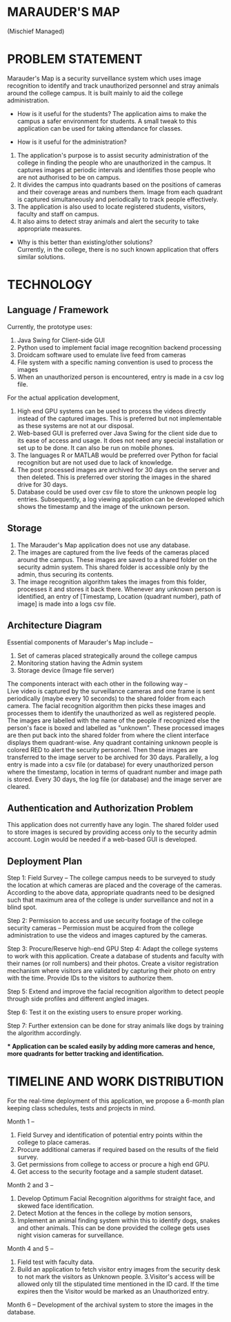  # MARAUDER&#39;S MAP
   (Mischief Managed)

# PROBLEM STATEMENT
Marauder&#39;s Map is a security surveillance system which uses image recognition to identify and track unauthorized personnel and stray animals around the college campus. It is built mainly to aid the college administration.

- How is it useful for the students?
  The application aims to make the campus a safer environment for students.
  A small tweak to this application can be used for taking attendance for classes.

- How is it useful for the administration?
1. The application&#39;s purpose is to assist security administration of the college in finding the people who are unauthorized in the campus. It captures images at periodic intervals and identifies those people who are not authorised to be on campus.
2. It divides the campus into quadrants based on the positions of cameras and their coverage areas and numbers them. Image from each quadrant is captured simultaneously and periodically to track people effectively.
3. The application is also used to locate registered students, visitors, faculty and staff on campus.
4. It also aims to detect stray animals and alert the security to take appropriate measures.

- Why is this better than existing/other solutions?  
  Currently, in the college, there is no such known application that offers similar solutions.

# TECHNOLOGY

## Language / Framework
Currently, the prototype uses:  
1. Java Swing for Client-side GUI
2. Python used to implement facial image recognition backend processing
3. Droidcam software used to emulate live feed from cameras
4. File system with a specific naming convention is used to process the images
5. When an unauthorized person is encountered, entry is made in a csv log file.

For the actual application development,  
1. High end GPU systems can be used to process the videos directly instead of the captured images. This is preferred but not implementable as these systems are not at our disposal.
2. Web-based GUI is preferred over Java Swing for the client side due to its ease of access and usage. It does not need any special installation or set up to be done. It can also be run on mobile phones.
3. The languages R or MATLAB would be preferred over Python for facial recognition but are not used due to lack of knowledge.
4. The post processed images are archived for 30 days on the server and then deleted. This is preferred over storing the images in the shared drive for 30 days.
5. Database could be used over csv file to store the unknown people log entries. Subsequently, a log viewing application can be developed which shows the timestamp and the image of the unknown person.

## Storage

1. The Marauder&#39;s Map application does not use any database.
2. The images are captured from the live feeds of the cameras placed around the campus. These images are saved to a shared folder on the security admin system. This shared folder is accessible only by the admin, thus securing its contents.
3. The image recognition algorithm takes the images from this folder, processes it and stores it back there. Whenever any unknown person is identified, an entry of [Timestamp, Location (quadrant number), path of image] is made into a logs csv file.

## Architecture Diagram



Essential components of Marauder&#39;s Map include –  
  1. Set of cameras placed strategically around the college campus  
  2. Monitoring station having the Admin system  
  3. Storage device (Image file server)  
  
The components interact with each other in the following way –  
  Live video is captured by the surveillance cameras and one frame is sent periodically (maybe every 10 seconds) to the shared folder from each camera. The facial recognition algorithm then picks these images and processes them to identify the unauthorized as well as registered people. The images are labelled with the name of the people if recognized else the person&#39;s face is boxed and labelled as &quot;unknown&quot;. These processed images are then put back into the shared folder from where the client interface displays them quadrant-wise. Any quadrant containing unknown people is colored RED to alert the security personnel. Then these images are transferred to the image server to be archived for 30 days. Parallelly, a log entry is made into a csv file (or database) for every unauthorized person where the timestamp, location in terms of quadrant number and image path is stored. Every 30 days, the log file (or database) and the image server are cleared.

## Authentication and Authorization Problem  
   This application does not currently have any login. The shared folder used to store images is secured by providing access only to the security admin account. Login would be needed if a web-based GUI is developed.

## Deployment Plan

Step 1: Field Survey – The college campus needs to be surveyed to study the location at which cameras are placed and the coverage of the cameras. According to the above data, appropriate quadrants need to be designed such that maximum area of the college is under surveillance and not in a blind spot.  

Step 2: Permission to access and use security footage of the college security cameras – Permission must be acquired from the college administration to use the videos and images captured by the cameras.  

Step 3: Procure/Reserve high-end GPU 
Step 4: Adapt the college systems to work with this application. Create a database of students and faculty with their names (or roll numbers) and their photos. Create a visitor registration mechanism where visitors are validated by capturing their photo on entry with the time. Provide IDs to the visitors to authorize them.  

Step 5: Extend and improve the facial recognition algorithm to detect people through side profiles and different angled images.  

Step 6: Test it on the existing users to ensure proper working.  

Step 7: Further extension can be done for stray animals like dogs by training the algorithm accordingly.  

**\* Application can be scaled easily by adding more cameras and hence, more quadrants for better tracking and identification.**

# TIMELINE AND WORK DISTRIBUTION
For the real-time deployment of this application, we propose a 6-month plan keeping class schedules, tests and projects in mind.

Month 1 –
1. Field Survey and identification of potential entry points within the college to place cameras.
2. Procure additional cameras if required based on the results of the field survey.
3. Get permissions from college to access or procure a high end GPU.
4. Get access to the security footage and a sample student dataset.

Month 2 and 3 –
1. Develop Optimum Facial Recognition algorithms for straight face, and skewed face identification.
2. Detect Motion at the fences in the college by motion sensors,
3. Implement an animal finding system within this to identify dogs, snakes and other animals. This can be done provided the college gets uses night vision cameras for surveillance.

Month 4 and 5 –
1. Field test with faculty data.
2. Build an application to fetch visitor entry images from the security desk to not mark the visitors as Unknown people.
3.Visitor&#39;s access will be allowed only till the stipulated time mentioned in the ID card. If the time expires then the Visitor would be marked as an Unauthorized entry.

Month 6 –
Development of the archival system to store the images in the database.

